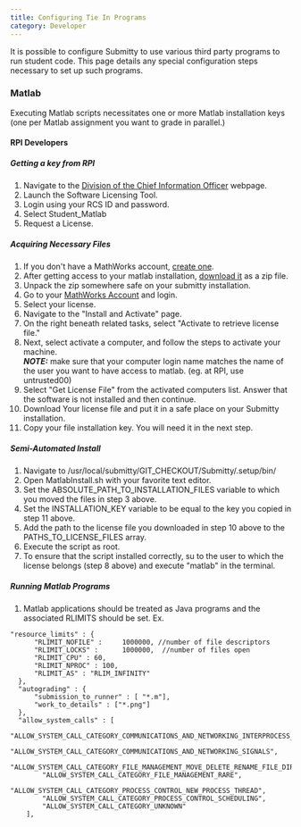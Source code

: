 ```yaml
---
title: Configuring Tie In Programs
category: Developer
---
```


It is possible to configure Submitty to use various third party programs to run student code. This page details any special configuration steps necessary to set up such programs.

### Matlab
Executing Matlab scripts necessitates one or more Matlab installation keys (one per Matlab assignment you want to grade in parallel.)

#### RPI Developers
##### Getting a key from RPI
1. Navigate to the [Division of the Chief Information Officer](https://dotcio.rpi.edu/services/software-labs) webpage.
2. Launch the Software Licensing Tool.
3. Login using your RCS ID and password.
4. Select Student_Matlab
5. Request a License.  

##### Acquiring Necessary Files
1. If you don't have a MathWorks account, [create one](https://www.mathworks.com/mwaccount/).
2. After getting access to your matlab installation, [download it](https://www.mathworks.com/downloads) as a zip file.
3. Unpack the zip somewhere safe on your submitty installation.
4. Go to your [MathWorks Account](https://www.mathworks.com/mwaccount/) and login.
5. Select your license.
6. Navigate to the "Install and Activate" page.
7. On the right beneath related tasks, select "Activate to retrieve license file."
8. Next, select activate a computer, and follow the steps to activate your machine.  
_**NOTE:**_ make sure that your computer login name matches the name of the user you want to have access to matlab. (eg. at RPI, use untrusted00)
9. Select "Get License File" from the activated computers list. Answer that the software is not installed and then continue.
10. Download Your license file and put it in a safe place on your Submitty installation.
11. Copy your file installation key. You will need it in the next step.

##### Semi-Automated Install
1. Navigate to /usr/local/submitty/GIT_CHECKOUT/Submitty/.setup/bin/
2. Open MatlabInstall.sh with your favorite text editor.
3. Set the ABSOLUTE_PATH_TO_INSTALLATION_FILES variable to which you moved the files in step 3 above.
4. Set the INSTALLATION_KEY variable to be equal to the key you copied in step 11 above.
5. Add the path to the license file you downloaded in step 10 above to the PATHS_TO_LICENSE_FILES array.
6. Execute the script as root.
7. To ensure that the script installed correctly, su to the user to which the license belongs (step 8 above) and execute "matlab" in the terminal.

##### Running Matlab Programs
1. Matlab applications should be treated as Java programs and the associated RLIMITS should be set. Ex.
```
"resource_limits" : {
      "RLIMIT_NOFILE" :     1000000, //number of file descriptors
      "RLIMIT_LOCKS" :      1000000,  //number of files open
      "RLIMIT_CPU" : 60,
      "RLIMIT_NPROC" : 100,
      "RLIMIT_AS" : "RLIM_INFINITY"
  },
  "autograding" : {
      "submission_to_runner" : [ "*.m"],
      "work_to_details" : ["*.png"]
  },
  "allow_system_calls" : [
        "ALLOW_SYSTEM_CALL_CATEGORY_COMMUNICATIONS_AND_NETWORKING_INTERPROCESS_COMMUNICATION",
        "ALLOW_SYSTEM_CALL_CATEGORY_COMMUNICATIONS_AND_NETWORKING_SIGNALS",
        "ALLOW_SYSTEM_CALL_CATEGORY_FILE_MANAGEMENT_MOVE_DELETE_RENAME_FILE_DIRECTORY",
        "ALLOW_SYSTEM_CALL_CATEGORY_FILE_MANAGEMENT_RARE",
        "ALLOW_SYSTEM_CALL_CATEGORY_PROCESS_CONTROL_NEW_PROCESS_THREAD",
        "ALLOW_SYSTEM_CALL_CATEGORY_PROCESS_CONTROL_SCHEDULING",
        "ALLOW_SYSTEM_CALL_CATEGORY_UNKNOWN"
    ],
```
